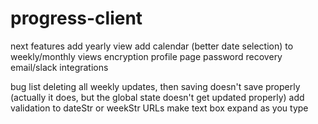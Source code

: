 # progress-client

next features
add yearly view
add calendar (better date selection) to weekly/monthly views
encryption
profile page
password recovery
email/slack integrations

bug list
deleting all weekly updates, then saving doesn't save properly (actually it does, but the global state doesn't get updated properly)
add validation to dateStr or weekStr URLs
make text box expand as you type